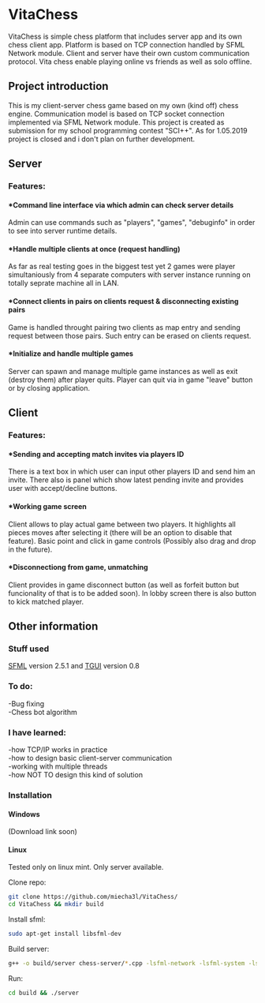 # VitaChess
VitaChess is simple chess platform that includes server app and its own
chess client app. Platform is based on TCP connection handled by SFML Network module. 
Client and server have their own custom communication protocol. Vita chess enable playing
online vs friends as well as solo offline.

## Project introduction
This is my client-server chess game based on my own (kind off) chess engine. 
Communication model is based on TCP socket connection implemented via SFML Network module.
This project is created as submission for my school programming contest "SCI++". 
As for 1.05.2019 project is closed and i don't plan on further development. 



## Server

### Features:
#### *Command line interface via which admin can check server details
Admin can use commands such as "players", "games", "debuginfo" in order to see into server runtime details.

#### *Handle multiple clients at once (request handling)
As far as real testing goes in the biggest test yet 2 games were player simultaniously from 4 separate computers with
server instance running on totally seprate machine all in LAN.

#### *Connect clients in pairs on clients request & disconnecting existing pairs 
Game is handled throught pairing two clients as map entry and sending request between those pairs.
Such entry can be erased on clients request.

#### *Initialize and handle multiple games
Server can spawn and manage multiple game instances as well as exit (destroy them) after player quits.
Player can quit via in game "leave" button or by closing application.






## Client

### Features:
#### *Sending and accepting match invites via players ID
There is a text box in which user can input other players ID and send him an invite. There also is panel which
show latest pending invite and provides user with accept/decline buttons.

#### *Working game screen
Client allows to play actual game between two players. It highlights all pieces moves after selecting it (there will be an option to disable that feature).
Basic point and click in game controls (Possibly also drag and drop in the future). 

#### *Disconnectiong from game, unmatching
Client provides in game disconnect button (as well as forfeit button but funcionality of that is to be added soon). In lobby screen
there is also button to kick matched player.





## Other information
### Stuff used
[SFML](https://www.sfml-dev.org/download.php) version 2.5.1 and [TGUI](https://tgui.eu/download/) version 0.8

### To do:
-Bug fixing <br>
-Chess bot algorithm <br>

### I have learned:
-how TCP/IP works in practice <br>
-how to design basic client-server communication <br>
-working with multiple threads <br>
-how NOT TO design this kind of solution <br>


### Installation

#### Windows 
(Download link soon)

#### Linux
Tested only on linux mint. Only server available. <br>

Clone repo:
```bash
git clone https://github.com/miecha3l/VitaChess/
cd VitaChess && mkdir build
```

Install sfml:
```bash
sudo apt-get install libsfml-dev
```

Build server:
```bash
g++ -o build/server chess-server/*.cpp -lsfml-network -lsfml-system -lsfml-window -lsfml-audio -lsfml-graphics
```

Run:
```bash
cd build && ./server
```
